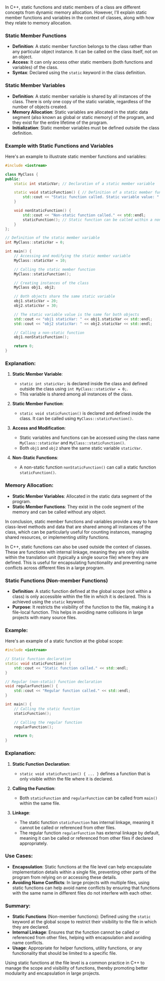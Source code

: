 In C++, static functions and static members of a class are different concepts from dynamic memory allocation. However, I'll explain static member functions and variables in the context of classes, along with how they relate to memory allocation.

### Static Member Functions

- **Definition**: A static member function belongs to the class rather than any particular object instance. It can be called on the class itself, not on an object.
- **Access**: It can only access other static members (both functions and variables) of the class.
- **Syntax**: Declared using the `static` keyword in the class definition.

### Static Member Variables

- **Definition**: A static member variable is shared by all instances of the class. There is only one copy of the static variable, regardless of the number of objects created.
- **Memory Allocation**: Static variables are allocated in the static data segment (also known as global or static memory) of the program, and they exist for the entire lifetime of the program.
- **Initialization**: Static member variables must be defined outside the class definition.

### Example with Static Functions and Variables

Here's an example to illustrate static member functions and variables:

```cpp
#include <iostream>

class MyClass {
public:
    static int staticVar; // Declaration of a static member variable

    static void staticFunction() { // Definition of a static member function
        std::cout << "Static function called. Static variable value: " << staticVar << std::endl;
    }

    void nonStaticFunction() {
        std::cout << "Non-static function called." << std::endl;
        staticFunction(); // Static function can be called within a non-static function
    }
};

// Definition of the static member variable
int MyClass::staticVar = 0;

int main() {
    // Accessing and modifying the static member variable
    MyClass::staticVar = 10;

    // Calling the static member function
    MyClass::staticFunction();

    // Creating instances of the class
    MyClass obj1, obj2;

    // Both objects share the same static variable
    obj1.staticVar = 20;
    obj2.staticVar = 30;

    // The static variable value is the same for both objects
    std::cout << "obj1 staticVar: " << obj1.staticVar << std::endl;
    std::cout << "obj2 staticVar: " << obj2.staticVar << std::endl;

    // Calling a non-static function
    obj1.nonStaticFunction();

    return 0;
}
```

### Explanation:

1. **Static Member Variable**:
   - `static int staticVar;` is declared inside the class and defined outside the class using `int MyClass::staticVar = 0;`.
   - This variable is shared among all instances of the class.

2. **Static Member Function**:
   - `static void staticFunction()` is declared and defined inside the class. It can be called using `MyClass::staticFunction()`.

3. **Access and Modification**:
   - Static variables and functions can be accessed using the class name `MyClass::staticVar` and `MyClass::staticFunction()`.
   - Both `obj1` and `obj2` share the same static variable `staticVar`.

4. **Non-Static Functions**:
   - A non-static function `nonStaticFunction()` can call a static function `staticFunction()`.

### Memory Allocation:

- **Static Member Variables**: Allocated in the static data segment of the program.
- **Static Member Functions**: They exist in the code segment of the memory and can be called without any object.

In conclusion, static member functions and variables provide a way to have class-level methods and data that are shared among all instances of the class, which can be particularly useful for counting instances, managing shared resources, or implementing utility functions.

In C++, static functions can also be used outside the context of classes. These are functions with internal linkage, meaning they are only visible within the translation unit (typically a single source file) where they are defined. This is useful for encapsulating functionality and preventing name conflicts across different files in a large program.

### Static Functions (Non-member Functions)

- **Definition**: A static function defined at the global scope (not within a class) is only accessible within the file in which it is declared. This is achieved using the `static` keyword.
- **Purpose**: It restricts the visibility of the function to the file, making it a file-local function. This helps in avoiding name collisions in large projects with many source files.

### Example:

Here's an example of a static function at the global scope:

```cpp
#include <iostream>

// Static function declaration
static void staticFunction() {
    std::cout << "Static function called." << std::endl;
}

// Regular (non-static) function declaration
void regularFunction() {
    std::cout << "Regular function called." << std::endl;
}

int main() {
    // Calling the static function
    staticFunction();

    // Calling the regular function
    regularFunction();

    return 0;
}
```

### Explanation:

1. **Static Function Declaration**:
   - `static void staticFunction() { ... }` defines a function that is only visible within the file where it is declared.

2. **Calling the Function**:
   - Both `staticFunction` and `regularFunction` can be called from `main()` within the same file.

3. **Linkage**:
   - The static function `staticFunction` has internal linkage, meaning it cannot be called or referenced from other files.
   - The regular function `regularFunction` has external linkage by default, meaning it can be called or referenced from other files if declared appropriately.

### Use Cases:

- **Encapsulation**: Static functions at the file level can help encapsulate implementation details within a single file, preventing other parts of the program from relying on or accessing these details.
- **Avoiding Name Conflicts**: In large projects with multiple files, using static functions can help avoid name conflicts by ensuring that functions with the same name in different files do not interfere with each other.

### Summary:

- **Static Functions** (Non-member functions): Defined using the `static` keyword at the global scope to restrict their visibility to the file in which they are declared.
- **Internal Linkage**: Ensures that the function cannot be called or referenced from other files, helping with encapsulation and avoiding name conflicts.
- **Usage**: Appropriate for helper functions, utility functions, or any functionality that should be limited to a specific file.

Using static functions at the file level is a common practice in C++ to manage the scope and visibility of functions, thereby promoting better modularity and encapsulation in large projects.